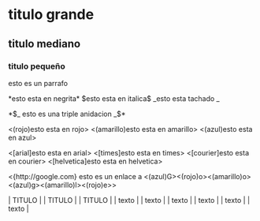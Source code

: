 <h1> titulo grande </h1>
<h2> titulo mediano </h2>
<h3> titulo pequeño </h3>
<p> esto es un parrafo </p>
<p> *esto esta en negrita* $esto esta en italica$ _esto esta tachado _ </p>
<p>*$_ esto es una triple anidacion _$*</p>

<p> <(rojo)esto esta en rojo> <(amarillo)esto esta en amarillo> <(azul)esto esta en azul></p>

<p> <[arial]esto esta en arial>  <[times]esto esta en times> <[courier]esto esta en courier> <[helvetica]esto esta en helvetica> </p>

<p><{http://google.com} esto es un enlace a <(azul)G><(rojo)o><(amarillo)o><(azul)g><(amarillo)l><(rojo)e>></p>

<t1> <tm> | TITULO | | TITULO | | TITULO | </tm> <tn> | texto  | | texto  | | texto  | </tn> <tn> | texto  | | texto | | texto  |</tn> </t1>